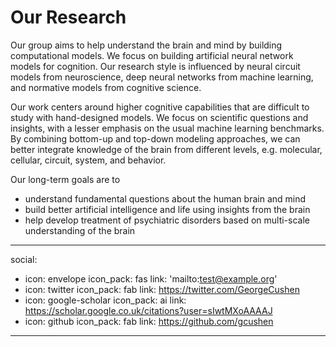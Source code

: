# Our Research

Our group aims to help understand the brain and mind by building computational models. We focus on building artificial neural network models for cognition. Our research style is influenced by neural circuit models from neuroscience, deep neural networks from machine learning, and normative models from cognitive science.

Our work centers around higher cognitive capabilities that are difficult to study with hand-designed models. We focus on scientific questions and insights, with a lesser emphasis on the usual machine learning benchmarks. By combining bottom-up and top-down modeling approaches, we can better integrate knowledge of the brain from different levels, e.g. molecular, cellular, circuit, system, and behavior.

Our long-term goals are to
  * understand fundamental questions about the human brain and mind
  * build better artificial intelligence and life using insights from the brain
  * help develop treatment of psychiatric disorders based on multi-scale understanding of the brain

---
social:
  - icon: envelope
    icon_pack: fas
    link: 'mailto:test@example.org'
  - icon: twitter
    icon_pack: fab
    link: https://twitter.com/GeorgeCushen
  - icon: google-scholar
    icon_pack: ai
    link: https://scholar.google.co.uk/citations?user=sIwtMXoAAAAJ
  - icon: github
    icon_pack: fab
    link: https://github.com/gcushen
---
